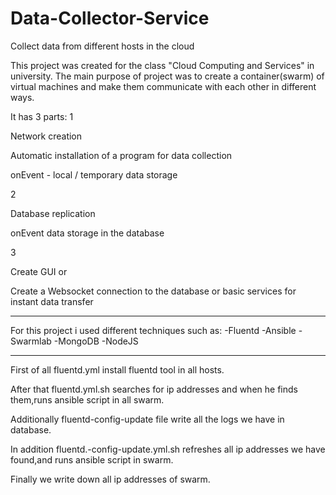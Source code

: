 # Data-Collector-Service
Collect data from different hosts in the cloud

This project was created for the class "Cloud Computing and Services" in university.
The main purpose of project was to create a container(swarm) of virtual machines and make them communicate with each other in different ways.

It has 3 parts:
1

Network creation

Automatic installation of a program for data collection

onEvent - local / temporary data storage

2

Database replication

onEvent data storage in the database

3

Create GUI or

Create a Websocket connection to the database or basic services for instant data transfer

-----------------------------------------------------------
For this project i used different techniques such as:
-Fluentd
-Ansible
-Swarmlab
-MongoDB
-NodeJS

----------------------------------------------------------
First of all fluentd.yml install fluentd tool in all hosts.

After that fluentd.yml.sh searches for ip addresses and when he finds them,runs ansible script in all swarm.

Additionally fluentd-config-update file write all the logs we have in database.

In addition fluentd.-config-update.yml.sh refreshes all ip addresses we have found,and runs ansible script in swarm.

Finally we write down all ip addresses of swarm.


